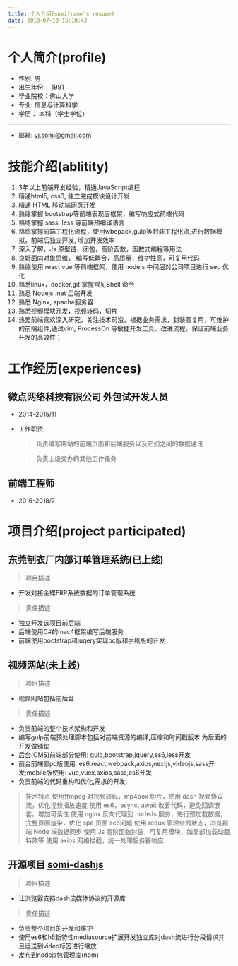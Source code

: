 ```yaml
---
title: 个人介绍(somiframe's resume)
date: 2018-07-18 15:18:43
---
```


# 个人简介(profile)

* 性别: 男
* 出生年份:　1991
* 毕业院校：佛山大学
* 专业: 信息与计算科学
* 学历： 本科（学士学位）
----
* 邮箱: yj.somi@gmail.com


# 技能介绍(ablitity)

1. 3年以上前端开发经验，精通JavaScript编程
2. 精通html5, css3, 独立完成模块设计开发
3. 精通 HTML 移动端网页开发
4. 熟练掌握 bootstrap等前端表现层框架，编写响应式前端代码
5. 熟练掌握 sass, less 等前端预编译语言
6. 熟练掌握前端工程化流程，使用wbepack,gulp等封装工程化流,进行数据模拟，前端后独立开发, 增加开发效率
7. 深入了解，Js 原型链，闭包，高阶函数，函数式编程等用法
8. 良好面向对象思维， 编写低耦合，高质量，维护性高，可复用代码
9. 熟练使用 react vue 等前端框架，使用 nodejs 中间层对公司项目进行 seo 优化
10. 熟悉linux，docker,git 掌握常见Shell 命令
11. 熟悉 Nodejs .net 后端开发
12. 熟悉 Nginx, apache服务器
13. 熟悉视频模块开发，视频转码，切片
14. 热爱前端喜欢深入研究，关注技术前沿，根据业务需求，封装高复用，可维护的前端组件,通过vim, ProcessOn 等敏捷开发工具、改进流程，保证前端业务开发的高效性；

# 工作经历(experiences)

## 微点网络科技有限公司  外包试开发人员

* 2014-2015/11
* 工作职责
    > 负责编写网站的前端页面和后端服务以及它们之间的数据通讯

    > 负责上级交办的其他工作任务

## 前端工程师
* 2016-2018/7



# 项目介绍(project participated)

##  东莞制衣厂内部订单管理系统(已上线)
> 项目描述
* 开发对接金蝶ERP系统数据的订单管理系统

> 责任描述
*  独立开发该项目前后端
* 后端使用C#的mvc4框架编写后端服务
* 前端使用bootstrap和juqery实现pc版和手机版的开发

## 视频网站(未上线)

> 项目描述
*  视频网站包括前后台
> 责任描述
* 负责前端的整个技术架构和开发
* 编写gulp前端预处理脚本包括对前端资源的编译,压缩和时间戳版本.为后面的开发做铺垫
* 后台(CMS)前端部分使用: gulp,bootstrap,jquery,es6,less开发
* 前台前端部pc版使用: es6,react,webpack,axios,nextjs,videojs,sass开发;mobile版使用: vue,vuex,axios,sass,es6开发
* 负责前端的代码重构和优化,需求的开发.

> 技术特点
使用ffmpeg 对视频转码，mp4box 切片，使用 dash 视频协议流，优化视频播放速度
使用 es6，async, await 改善代码，避免回调嵌套，增加可读性
使用 nginx 反向代理到 nodeJs 服务，进行预加载数据，完整页面渲染，优化 spa 页面 seo问题
使用 redux 管理全局状态，浏览器端 Node 端数据同步
使用 Js 高阶函数封装，可复用模块，如局部加载动画特效等
使用 axios 网络拦截，统一处理服务器响应

## 开源项目 [somi-dashjs](https://www.npmjs.com/package/somi-dashjs)

> 项目描述
* 让浏览器支持dash流媒体协议的开源库
> 责任描述
* 负责整个项目的开发和维护
* 使用es6和h5新特性mediasource扩展开发独立库对dash流进行分段请求并且运送到video标签进行播放
* 发布到nodejs包管理库(npm)
